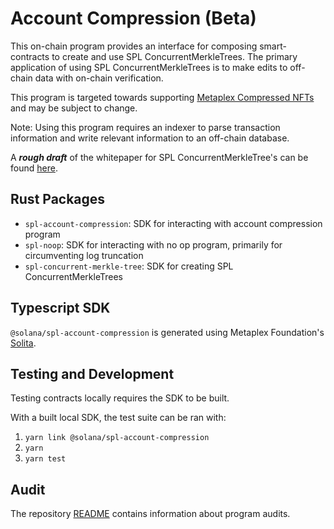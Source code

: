 # Account Compression (Beta)

This on-chain program provides an interface for composing smart-contracts to create and use
SPL ConcurrentMerkleTrees. The primary application of using SPL ConcurrentMerkleTrees is
to make edits to off-chain data with on-chain verification. 

This program is targeted towards supporting [Metaplex Compressed NFTs](https://github.com/metaplex-foundation/metaplex-program-library/tree/master/bubblegum) and may be subject to change.

Note: Using this program requires an indexer to parse transaction information and write relevant information to an off-chain database.

A _**rough draft**_ of the whitepaper for SPL ConcurrentMerkleTree's can be found [here](https://drive.google.com/file/d/1BOpa5OFmara50fTvL0VIVYjtg-qzHCVc/view).

## Rust Packages

* `spl-account-compression`: SDK for interacting with account compression program
* `spl-noop`: SDK for interacting with no op program, primarily for circumventing log truncation
* `spl-concurrent-merkle-tree`: SDK for creating SPL ConcurrentMerkleTrees

## Typescript SDK

`@solana/spl-account-compression` is generated using Metaplex Foundation's [Solita](https://github.com/metaplex-foundation/solita/). 

## Testing and Development

Testing contracts locally requires the SDK to be built. 

With a built local SDK, the test suite can be ran with:

1. `yarn link @solana/spl-account-compression`
2. `yarn`
3. `yarn test`

## Audit

The repository [README](https://github.com/solana-labs/solana-program-library#audits)
contains information about program audits.
